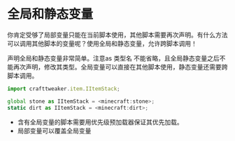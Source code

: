 # 全局和静态变量

你肯定受够了局部变量只能在当前脚本使用，其他脚本需要再次声明。有什么方法可以调用其他脚本的变量呢？使用全局和静态变量，允许跨脚本调用！

声明全局和静态变量非常简单。注意as 类型名 不能省略，且全局静态变量之后不能再次声明，修改其类型。全局变量可以直接在其他脚本使用，静态变量还需要跨脚本调用。

```javascript
import crafttweaker.item.IItemStack;

global stone as IItemStack = <minecraft:stone>;
static dirt as IItemStack = <minecraft:dirt>;
```

* 含有全局变量的脚本需要用优先级预加载器保证其优先加载。
* 局部变量可以覆盖全局变量

